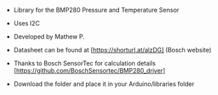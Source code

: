 * Library for the BMP280 Pressure and Temperature Sensor
* Uses I2C
* Developed by Mathew P.
* Datasheet can be found at [https://shorturl.at/alzDG] (Bosch website)
* Thanks to Bosch SensorTec for calculation details [https://github.com/BoschSensortec/BMP280_driver]

* Download the folder and place it in your Arduino/libraries folder
